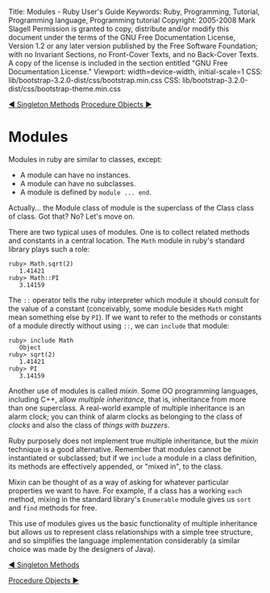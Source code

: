 Title: Modules - Ruby User's Guide
Keywords: Ruby, Programming, Tutorial, Programming language, Programming tutorial
Copyright: 2005-2008 Mark Slagell
           Permission is granted to copy, distribute and/or modify this document under the terms of the GNU Free Documentation License, Version 1.2 or any later version published by the Free Software Foundation; with no Invariant Sections, no Front-Cover Texts, and no Back-Cover Texts.
           A copy of the license is included in the section entitled "GNU Free Documentation License."
Viewport: width=device-width, initial-scale=1
CSS: lib/bootstrap-3.2.0-dist/css/bootstrap.min.css
CSS: lib/bootstrap-3.2.0-dist/css/bootstrap-theme.min.css

<div class="container">
<!-- Previous page -->
<a href="singletonmethods.html" class="btn btn-default">&#9668; Singleton Methods</a>
<!-- Next page -->
<a href="procobjects.html" class="btn btn-default">Procedure Objects &#9658;</a>

Modules
=======

Modules in ruby are similar to classes, except:

- A module can have no instances.
- A module can have no subclasses.
- A module is defined by `module ... end`.

Actually... the Module class of module is the superclass of the
Class class of class.  Got that? No? Let's move
on.

There are two typical uses of modules.  One is to collect
related methods and constants in a central location.  The
`Math` module in ruby's standard library plays such a
role:

    ruby> Math.sqrt(2)
       1.41421
    ruby> Math::PI
       3.14159

The `::` operator tells the ruby interpreter which module it
should consult for the value of a constant (conceivably, some module
besides `Math` might mean something else by `PI`).
If we want to refer to the methods or constants of a module directly
without using `::`, we can `include` that module:

    ruby> include Math
       Object
    ruby> sqrt(2)
       1.41421
    ruby> PI
       3.14159

Another use of modules is called *mixin*.  Some OO
programming languages, including C++, allow *multiple
inheritance*, that is, inheritance from more than one
superclass.  A real-world example of multiple inheritance is an
alarm clock; you can think of alarm clocks as belonging to the class
of *clocks* and also the class of *things with
buzzers*.

Ruby purposely does not implement true multiple inheritance, but
the *mixin* technique is a good alternative.  Remember that
modules cannot be instantiated or subclassed; but if we
`include` a module in a class definition, its methods are
effectively appended, or "mixed in", to the class.

Mixin can be thought of as a way of asking for whatever particular
properties we want to have.  For example, if a class has a
working `each` method, mixing in the standard library's
`Enumerable` module gives us `sort` and
`find` methods for free.

This use of modules gives us the basic functionality of multiple
inheritance but allows us to represent class relationships with a
simple tree structure, and so simplifies the language implementation
considerably (a similar choice was made by the designers of Java).

<!-- Previous page -->
<a href="singletonmethods.html" class="btn btn-default">&#9668; Singleton Methods</a>
<!-- Next page -->
<a href="procobjects.html" class="btn btn-default">Procedure Objects &#9658;</a>
</div>
<script src="lib/jquery-1.11.1.min.js"></script>
<script src="lib/bootstrap-3.2.0-dist/js/bootstrap.min.js"></script>
<script src="kbdnav.js"></script>
